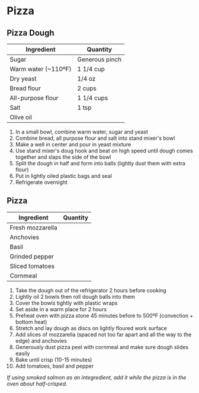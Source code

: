Pizza
=====

Pizza Dough
-----------

Ingredient | Quantity
---|---
Sugar | Generous pinch
Warm water (~110ºF) | 1 1/4 cup
Dry yeast | 1/4 oz
Bread flour | 2 cups
All-purpose flour | 1 1/4 cups
Salt | 1 tsp
Olive oil |

1. In a small bowl, combine warm water, sugar and yeast
2. Combine bread, all purpose flour and salt into stand mixer's bowl
3. Make a well in center and pour in yeast mixture
4. Use stand mixer's doug hook and beat on high speed until dough comes together and slaps the side of the bowl
5. Split the dough in half and form into balls (lightly dust them with extra flour)
6. Put in lightly oiled plastic bags and seal
7. Refrigerate overnight

Pizza
-----

Ingredient | Quantity
---|---
Fresh mozzarella |
Anchovies |
Basil |
Grinded pepper |
Sliced tomatoes |
Cornmeal |

1. Take the dough out of the refrigerator 2 hours before cooking
2. Lightly oil 2 bowls then roll dough balls into them
3. Cover the bowls tightly with plastic wraps
4. Set aside in a warm place for 2 hours
5. Preheat oven with pizza stone 45 minutes before to 500ºF (convection + bottom heat)
6. Stretch and lay dough as discs on lightly floured work surface
7. Add slices of mozzarella (spaced not too far apart and all the way to the edge) and anchovies
8. Generously dust pizza peel with cornmeal and make sure dough slides easily
9. Bake until crisp (10-15 minutes)
10. Add tomatoes, basil and pepper

*If using smoked salmon as an integredient, add it while the pizza is in the oven about half-crisped.*

